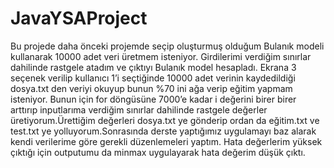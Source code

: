 # JavaYSAProject

Bu projede daha önceki projemde seçip oluşturmuş olduğum Bulanık modeli kullanarak 10000 adet veri üretmem isteniyor. Girdilerimi verdiğim 
sınırlar dahilinde rastgele atadım ve çıktıyı Bulanık model hesapladı. 
Ekrana 3 seçenek verilip kullanıcı 1’i seçtiğinde  10000 adet verinin kaydedildiği dosya.txt den veriyi okuyup bunun %70 ini ağa verip 
eğitim yapmam isteniyor. Bunun için for döngüsüne 7000’e kadar i değerini birer birer arttırıp inputlarıma verdiğim sınırlar dahilinde 
rastgele değerler üretiyorum.Ürettiğim değerleri dosya.txt ye gönderip ordan da eğitim.txt ve test.txt ye yolluyorum.Sonrasında derste 
yaptığımız uygulamayı baz alarak kendi verilerime göre gerekli düzenlemeleri yaptım. Hata değerlerim yüksek çıktığı için outputumu da 
minmax  uygulayarak hata değerim düşük çıktı. 
 
